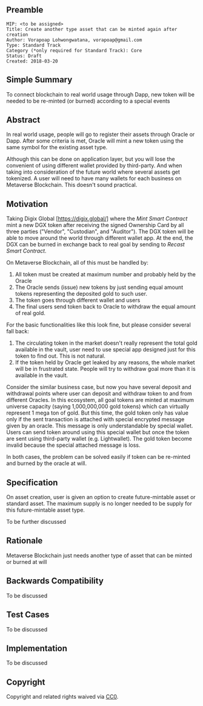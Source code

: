 ## Preamble

    MIP: <to be assigned>
    Title: Create another type asset that can be minted again after creation
    Author: Vorapoap Lohwongwatana, vorapoap@gmail.com
    Type: Standard Track
    Category (*only required for Standard Track): Core
    Status: Draft
    Created: 2018-03-20


## Simple Summary
To connect blockchain to real world usage through Dapp, new token will be needed to be re-minted (or burned) according to a special events

## Abstract
In real world usage, people will go to register their assets through Oracle or Dapp. After some criteria is met, Oracle will mint a new token using the same symbol for the existing asset type. 

Although this can be done on application layer, but you will lose the convenient of using different wallet provided by third-party. And when taking into consideration of the future world where several assets get tokenized. A user will need to have many wallets for each business on Metaverse Blockchain. This doesn't sound practical.


## Motivation
Taking Digix Global [https://digix.global/] where the _Mint Smart Contract_ mint a new DGX token after receiving the signed Ownership Card by all three parties ("Vendor", "Custodian", and "Auditor"). The DGX token will be able to move around the world through different wallet app. At the end, the DGX can be burned in exchange back to real goal by sending to _Recast Smart Contract_.

On Metaverse Blockchain, all of this must be handled by:
1. All token must be created at maximum number and probably held by the Oracle
2. The Oracle sends (issue) new tokens by just sending equal amount tokens representing the deposited gold to such user.
3. The token goes through different wallet and users
4. The final users send token back to Oracle to withdraw the equal amount of real gold.

For the basic functionalities like this look fine, but please consider several fall back:
1. The circulating token in the market doesn't really represent the total gold available in the vault, user need to use special app designed just for this token to find out. This is not natural.
2. If the token held by Oracle get leaked by any reasons, the whole market will be in frustrated state. People will try to withdraw goal more than it is available in the vault.

Consider the similar business case, but now you have several deposit and withdrawal points where user can deposit and withdraw token to and from different Oracles. In this ecosystem, all goal tokens are minted at maximum universe capacity (saying 1,000,000,000 gold tokens) which can virtually represent 1 mega ton of gold. But this time, the gold token only has value only if the sent transaction is attached with special encrypted message given by an oracle. This message is only understandable by special wallet. Users can send token around using this special wallet but once the token are sent using third-party wallet (e.g. Lightwallet). The gold token become invalid because the special attached message is loss. 

In both cases, the problem can be solved easily if token can be re-minted and burned by the oracle at will.



## Specification
On asset creation, user is given an option to create future-mintable asset or standard asset. The maximum supply is no longer needed to be supply for this future-mintable asset type.

To be further discussed


## Rationale
Metaverse Blockchain just needs another type of asset that can be minted or burned at will

## Backwards Compatibility
To be discussed

## Test Cases
To be discussed

## Implementation
To be discussed

## Copyright
Copyright and related rights waived via [CC0](https://creativecommons.org/publicdomain/zero/1.0/).



